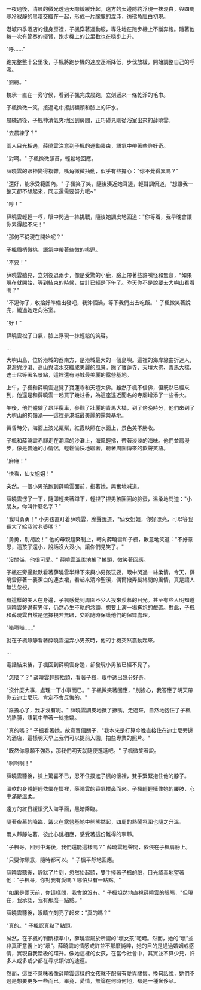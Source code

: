 一夜過後，清晨的微光透過天際緩緩升起，遠方的天邊隱約浮現一抹淡白，與四周寒冷寂靜的黑暗交織在一起，形成一片朦朧的混沌，彷彿魚肚白初現。

港城四季酒店的健身房裡，子楓穿著運動服，專注地在跑步機上不斷奔跑。隨著他每一次有節奏的擺臂，跑步機上的公里數也在穩步上升。

"呼……"

跑完整整十公里後，子楓將跑步機的速度逐漸降低，步伐放緩，開始調整自己的呼吸。

"劉總。"

魏承一直在一旁守候，看到子楓完成晨跑，立刻遞來一條乾淨的毛巾。

子楓微微一笑，接過毛巾擦拭額頭和臉上的汗水。

晨練過後，子楓神清氣爽地回到房間，正巧碰見剛從浴室出來的薛曉雲。

"去晨練了？"

兩人目光相遇，薛曉雲注意到子楓的運動裝束，語氣中帶著些許好奇。

"對啊。" 子楓微微頷首，輕鬆地回應。

薛曉雲的眼神變得複雜，嘴角微微抽動，似乎有些擔心："你不覺得累嗎？"

"還好，能承受範圍內。" 子楓笑了笑，隨後湊近她耳邊，輕聲調侃道，"想讓我一整天都不想起來，同志還需要努力哦~"

"哼！"

薛曉雲輕輕一哼，眼中閃過一絲挑戰，隨後她調皮地回道："你等着，我早晚會讓你累得起不來！"

"那何不從現在開始呢？"

子楓眉梢微挑，語氣中帶著些微的挑逗。

"不要！"

薛曉雲聽見，立刻後退兩步，像是受驚的小鹿，臉上帶著些許嗔怪和無奈，"如果現在就開始，等到結束的時候，估計已經是下午了。昨天你不是說要去大嶼山看看嗎？"

"不逗你了，收拾好準備出發吧，我沖個澡，等下我們出去吃飯。" 子楓微笑著說完，繞過她走向浴室。

"好！"

薛曉雲松了口氣，臉上浮現一抹輕鬆的笑容。

...

大嶼山島，位於港城的西南方，是港城最大的一個島嶼。這裡的海岸線曲折迷人，港灣與沙灘、高山與流水交織成美麗的風景。除了寶蓮寺、天壇大佛、青馬大橋、迪士尼等著名景點，這裡還有港城最美麗的露營基地。

上午，子楓和薛曉雲遊覽了寶蓮寺和天壇大佛。雖然子楓不信佛，但既然已經來到，他還是和薛曉雲一起買了幾炷香，為這座遠近聞名的寺廟增添了一些香火。

午後，他們體驗了昂坪纜車，參觀了壯麗的青馬大橋，到了傍晚時分，他們來到了大嶼山的狗嶺湧——這裡是港城最美麗的露營基地。

黃昏時分，海面上波光粼粼，紅霞映照在水面上，景色美不勝收。

子楓和薛曉雲赤腳走在潮濕的沙灘上，海風輕拂，帶著淡淡的海味。他們並肩漫步，像是普通的小情侶，輕鬆愉快地聊著，聽著周圍傳來的歡聲笑語。

"麻麻！"

"快看，仙女姐姐！"

突然，一個小男孩跑到薛曉雲面前，指著她，興奮地喊道。

薛曉雲愣了一下，隨即輕笑著蹲下，輕捏了捏男孩圓圓的臉蛋，溫柔地問道："小朋友，你叫什麼名字？"

"我叫勇勇！" 小男孩直盯着薛曉雲，脆聲說道，"仙女姐姐，你好漂亮，可以等我長大了給我當老婆嗎？"

"勇勇，別胡說！" 他的母親趕緊制止，轉向薛曉雲和子楓，歉意地笑道："不好意思，這孩子還小，說話沒大沒小，讓你們見笑了。"

"沒關係，他很可愛。" 薛曉雲溫柔地搖了搖頭，微笑著回應。

子楓在旁邊默默看著薛曉雲半蹲下來與小男孩玩耍，眼中閃過一絲柔情。今天，薛曉雲穿著一襲潔白的連衣裙，看起來清冷聖潔，偶爾撥弄髮絲間的風情，真是讓人無法忽視。

有這樣的美人在身邊，子楓感覺到周圍不少人投來羨慕的目光。甚至有些人明知道薛曉雲旁邊有男伴，仍然心生不軌的念頭，想要上演一場尷尬的戲碼。對此，子楓和薛曉雲自然是選擇視若無睹，交給隨時保護他們的保鏢處理。

"嗡嗡嗡……"

就在子楓靜靜看著薛曉雲逗弄小男孩時，他的手機突然震動起來。

...

電話結束後，子楓回到薛曉雲身邊，卻發現小男孩已經不見了。

"怎麼了？" 薛曉雲輕輕抬頭，看著子楓，眼中透出幾分好奇。

"沒什麼大事，處理一下小事而已。" 子楓微笑著回應，"別擔心，我答應了明天帶你去迪士尼玩，肯定不會反悔的。"

"誰擔心了，我才沒有呢。" 薛曉雲調皮地撅了撅嘴，走過來，自然地抱住了子楓的胳膊，語氣中帶著一絲撒嬌。

"真的嗎？" 子楓看著她，故意賣個關子，"我本來是打算今晚直接住在迪士尼旁邊的酒店，這樣明天早上我們可以提前入園，拍些專業的照片。"

"既然你意願不強烈，那我們明天就隨便逛逛吧。" 子楓微笑著說。

"啊啊啊！"

薛曉雲聽後，臉上驚喜不已，忍不住撲進子楓的懷裡，雙手緊緊抱住他的脖子。

溫軟的身體輕輕依偎在懷裡，薛曉雲的香氣撲鼻而來。子楓輕輕擁住她的腰肢，心中滿是溫柔。

遠方的紅日緩緩沉入海平面，黑暗降臨。

隨著夜幕的降臨，篝火在露營基地中熊熊燃起，四周的熱鬧氛圍也隨之升溫。

兩人靜靜站著，彼此心跳相應，感受著這份難得的寧靜。

"子楓哥，回到中海後，我們還能這樣嗎？" 薛曉雲輕聲問，依偎在子楓肩膀上。

"只要你願意，隨時都可以。" 子楓平靜地回應。

薛曉雲聽後，靜默了片刻，忽然抬起頭，雙手捧著子楓的臉，目光認真地望著他："子楓哥，你對我有愛嗎？哪怕只有一點點。"

"如果是兩天前，你這樣問，我會說沒有。" 子楓坦然地直視薛曉雲的眼睛，"但現在，我承認，我有那麼一點點。"

薛曉雲聽後，眼睛立刻亮了起來："真的嗎？"

"真的。" 子楓認真點了點頭。

誠然，在子楓的判斷標準中，薛曉雲屬於所謂的“壞女孩”範疇。然而，她的“壞”並非真正意義上的“壞”。薛曉雲的情感或許並不那麼純粹，她的目的是通過婚姻或感情，實現自我階級的躍升。像她這樣的女孩，在當今社會中，其實並不算少見，許多人或多或少都在尋求類似的途徑。

然而，這並不意味著像薛曉雲這樣的女孩就不配擁有愛與關懷。換句話說，她們不過是想要更多一些而已。畢竟，愛情，無論在何時何地，都是一種奢侈品。